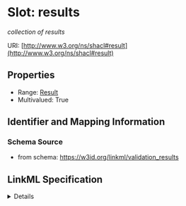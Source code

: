 # Slot: results
_collection of results_


URI: [http://www.w3.org/ns/shacl#result](http://www.w3.org/ns/shacl#result)



<!-- no inheritance hierarchy -->




## Properties

* Range: [Result](Result.md)
* Multivalued: True







## Identifier and Mapping Information







### Schema Source


* from schema: https://w3id.org/linkml/validation_results




## LinkML Specification

<details>
```yaml
name: results
description: collection of results
from_schema: https://w3id.org/linkml/validation_results
rank: 1000
slot_uri: sh:result
multivalued: true
alias: results
domain_of:
- Report
range: Result
inlined: true
inlined_as_list: true

```
</details>